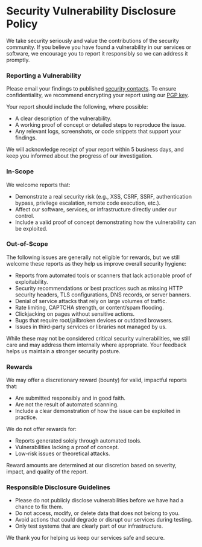 # Security Vulnerability Disclosure Policy

We take security seriously and value the contributions of the security community. If you believe you have found a vulnerability in our services or software, we encourage you to report it responsibly so we can address it promptly.

### Reporting a Vulnerability

Please email your findings to published [security contacts](https://altcha.org/contact#reporting-security-issues).
To ensure confidentiality, we recommend encrypting your report using our [PGP key](https://altcha.org/pgp/security-public-key.asc).

Your report should include the following, where possible:

* A clear description of the vulnerability.
* A working proof of concept or detailed steps to reproduce the issue.
* Any relevant logs, screenshots, or code snippets that support your findings.

We will acknowledge receipt of your report within 5 business days, and keep you informed about the progress of our investigation.

### In-Scope

We welcome reports that:

* Demonstrate a real security risk (e.g., XSS, CSRF, SSRF, authentication bypass, privilege escalation, remote code execution, etc.).
* Affect our software, services, or infrastructure directly under our control.
* Include a valid proof of concept demonstrating how the vulnerability can be exploited.

### Out-of-Scope

The following issues are generally not eligible for rewards, but we still welcome these reports as they help us improve overall security hygiene:

* Reports from automated tools or scanners that lack actionable proof of exploitability.
* Security recommendations or best practices such as missing HTTP security headers, TLS configurations, DNS records, or server banners.
* Denial of service attacks that rely on large volumes of traffic.
* Rate limiting, CAPTCHA strength, or content/spam flooding.
* Clickjacking on pages without sensitive actions.
* Bugs that require root/jailbroken devices or outdated browsers.
* Issues in third-party services or libraries not managed by us.

While these may not be considered critical security vulnerabilities, we still care and may address them internally where appropriate. Your feedback helps us maintain a stronger security posture.

### Rewards

We may offer a discretionary reward (bounty) for valid, impactful reports that:

* Are submitted responsibly and in good faith.
* Are not the result of automated scanning.
* Include a clear demonstration of how the issue can be exploited in practice.

We do not offer rewards for:

* Reports generated solely through automated tools.
* Vulnerabilities lacking a proof of concept.
* Low-risk issues or theoretical attacks.

Reward amounts are determined at our discretion based on severity, impact, and quality of the report.

### Responsible Disclosure Guidelines

* Please do not publicly disclose vulnerabilities before we have had a chance to fix them.
* Do not access, modify, or delete data that does not belong to you.
* Avoid actions that could degrade or disrupt our services during testing.
* Only test systems that are clearly part of our infrastructure.

We thank you for helping us keep our services safe and secure.
